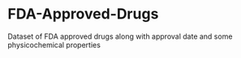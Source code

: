 # FDA-Approved-Drugs
Dataset of FDA approved drugs along with approval date and some physicochemical properties
